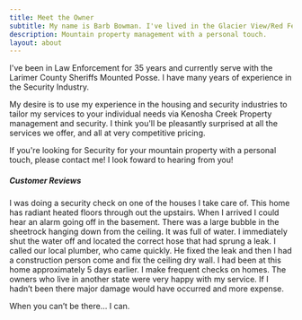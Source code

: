 ```yaml
---
title: Meet the Owner
subtitle: My name is Barb Bowman. I've lived in the Glacier View/Red Feather Lakes area for over 17 years and in Colorado for 45 years. I've enjoyed working, riding and fishing in the mountains. 
description: Mountain property management with a personal touch.
layout: about
---
```


I've been in Law Enforcement for 35 years and currently serve with the Larimer County Sheriffs Mounted Posse. I have many years of experience in the Security Industry.

My desire is to use my experience in the housing and security industries to tailor my services to your individual needs via Kenosha Creek Property management and security. I think you'll be pleasantly surprised at all the services we offer, and all at very competitive pricing. 

If you're looking for Security for your mountain property with a personal touch, please contact me! I look foward to hearing from you! 

##### Customer Reviews

I was doing a security check on one of the houses I take care of. This home has radiant heated floors through out the upstairs. When I arrived I could hear an alarm going off in the basement. There was a large bubble in the sheetrock hanging down from the ceiling. It was full of water. I immediately shut the water off and located the correct hose that had sprung a leak. I called our local plumber, who came quickly. He fixed the leak and then I had a construction person come and fix the ceiling dry wall. I had been at this home approximately 5 days earlier. I make frequent checks on homes. The owners who live in another state were very happy with my service. If I hadn’t been there major damage would have occurred and more expense.

When you can’t be there… I can.

